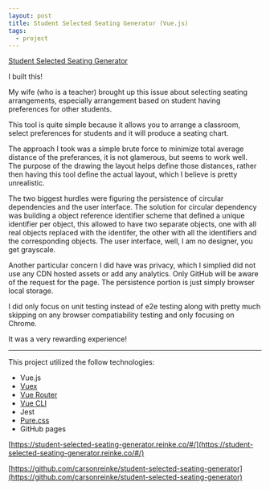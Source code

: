 ```yaml
---
layout: post
title: Student Selected Seating Generator (Vue.js)
tags:
  - project
---
```

[Student Selected Seating Generator](https://student-selected-seating-generator.reinke.co/#/)

I built this!

My wife (who is a teacher) brought up this issue about selecting seating arrangements, especially arrangement based on student having preferences for other students.

This tool is quite simple because it allows you to arrange a classroom, select preferences for students and it will produce a seating chart.

The approach I took was a simple brute force to minimize total average distance of the preferances, it is not glamerous, but seems to work well.  The purpose of the drawing the layout helps define those distances, rather then having this tool define the actual layout, which I believe is pretty unrealistic.

The two biggest hurdles were figuring the persistence of circular dependencies and the user interface.  The solution for circular dependency was building a object reference identifier scheme that defined a unique identifier per object, this allowed to have two separate objects, one with all real objects replaced with the identifer, the other with all the identifiers and the corresponding objects.  The user interface, well, I am no designer, you get grayscale.

Another particular concern I did have was privacy, which I simplied did not use any CDN hosted assets or add any analytics.  Only GitHub will be aware of the request for the page.  The persistence portion is just simply browser local storage.

I did only focus on unit testing instead of e2e testing along with pretty much skipping on any browser compatiability testing and only focusing on Chrome.

It was a very rewarding experience!

---

This project utilized the follow technologies:

- Vue.js
- [Vuex](https://vuex.vuejs.org/)
- [Vue Router](https://router.vuejs.org/)
- [Vue CLI](https://cli.vuejs.org/)
- Jest
- [Pure.css](https://purecss.io/)
- GitHub pages

[https://student-selected-seating-generator.reinke.co/#/](https://student-selected-seating-generator.reinke.co/#/)

[https://github.com/carsonreinke/student-selected-seating-generator](https://github.com/carsonreinke/student-selected-seating-generator)